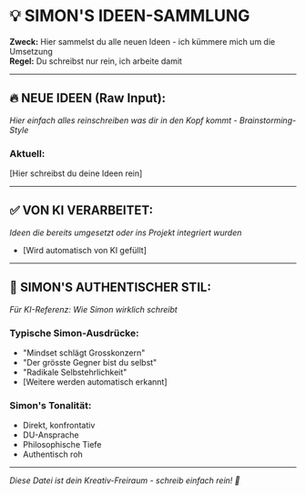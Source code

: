 # 💡 SIMON'S IDEEN-SAMMLUNG

**Zweck:** Hier sammelst du alle neuen Ideen - ich kümmere mich um die Umsetzung  
**Regel:** Du schreibst nur rein, ich arbeite damit  

---

## 🔥 **NEUE IDEEN (Raw Input):**

*Hier einfach alles reinschreiben was dir in den Kopf kommt - Brainstorming-Style*

### **Aktuell:**
[Hier schreibst du deine Ideen rein]

---

## ✅ **VON KI VERARBEITET:**

*Ideen die bereits umgesetzt oder ins Projekt integriert wurden*

- [Wird automatisch von KI gefüllt]

---

## 📝 **SIMON'S AUTHENTISCHER STIL:**

*Für KI-Referenz: Wie Simon wirklich schreibt*

### **Typische Simon-Ausdrücke:**
- "Mindset schlägt Grosskonzern"
- "Der grösste Gegner bist du selbst"
- "Radikale Selbstehrlichkeit"
- [Weitere werden automatisch erkannt]

### **Simon's Tonalität:**
- Direkt, konfrontativ
- DU-Ansprache
- Philosophische Tiefe
- Authentisch roh

---

*Diese Datei ist dein Kreativ-Freiraum - schreib einfach rein! 🚀*
